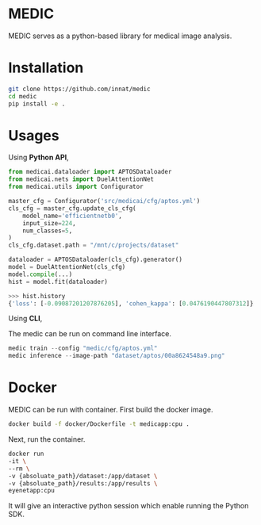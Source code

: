 # MEDIC

MEDIC serves as a python-based library for medical image analysis.

# Installation

```bash
git clone https://github.com/innat/medic
cd medic
pip install -e . 
```

# Usages

Using **Python API**,

```python
from medicai.dataloader import APTOSDataloader
from medicai.nets import DuelAttentionNet
from medicai.utils import Configurator

master_cfg = Configurator('src/medicai/cfg/aptos.yml')
cls_cfg = master_cfg.update_cls_cfg(
    model_name='efficientnetb0',
    input_size=224,
    num_classes=5,
)
cls_cfg.dataset.path = "/mnt/c/projects/dataset"

dataloader = APTOSDataloader(cls_cfg).generator()
model = DuelAttentionNet(cls_cfg)
model.compile(...)
hist = model.fit(dataloader)

>>> hist.history
{'loss': [-0.09087201207876205], 'cohen_kappa': [0.0476190447807312]}
```

Using **CLI**,

The medic can be run on command line interface.

```python
medic train --config "medic/cfg/aptos.yml" 
medic inference --image-path "dataset/aptos/00a8624548a9.png"
```

# Docker 

MEDIC can be run with container. First build the docker image.

```bash
docker build -f docker/Dockerfile -t medicapp:cpu .
```

Next, run the container.

```bash
docker run 
-it \
--rm \
-v {absoluate_path}/dataset:/app/dataset \
-v {absoluate_path}/results:/app/results \
eyenetapp:cpu
```

It will give an interactive python session which enable running the Python SDK.